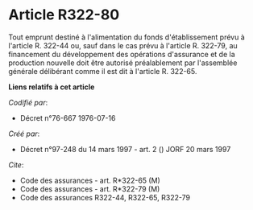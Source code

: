 # Article R322-80

Tout emprunt destiné à l'alimentation du fonds d'établissement prévu à l'article R. 322-44 ou, sauf dans le cas prévu à
l'article R. 322-79, au financement du développement des opérations d'assurance et de la production nouvelle doit être
autorisé préalablement par l'assemblée générale délibérant comme il est dit à l'article R. 322-65.

**Liens relatifs à cet article**

_Codifié par_:

  - Décret n°76-667 1976-07-16

_Créé par_:

  - Décret n°97-248 du 14 mars 1997 - art. 2 () JORF 20 mars 1997

_Cite_:

  - Code des assurances - art. R*322-65 (M)
  - Code des assurances - art. R*322-79 (M)
  - Code des assurances R322-44, R322-65, R322-79
